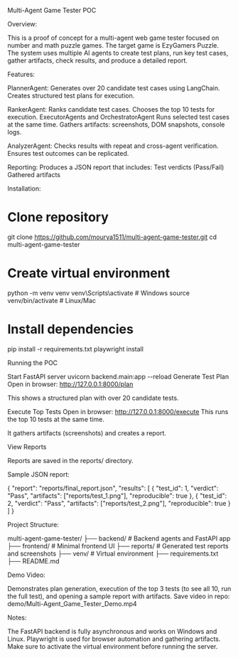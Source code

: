 Multi-Agent Game Tester POC

Overview:

This is a proof of concept for a multi-agent web game tester focused on number and math puzzle games. The target game is EzyGamers Puzzle.
The system uses multiple AI agents to create test plans, run key test cases, gather artifacts, check results, and produce a detailed report.

Features:

PlannerAgent:
Generates over 20 candidate test cases using LangChain.
Creates structured test plans for execution.

RankerAgent:
Ranks candidate test cases.
Chooses the top 10 tests for execution.
ExecutorAgents and OrchestratorAgent
Runs selected test cases at the same time.
Gathers artifacts: screenshots, DOM snapshots, console logs.

AnalyzerAgent:
Checks results with repeat and cross-agent verification.
Ensures test outcomes can be replicated.

Reporting:
Produces a JSON report that includes:
Test verdicts (Pass/Fail)
Gathered artifacts

Installation:

# Clone repository
git clone https://github.com/mourya1511/multi-agent-game-tester.git
cd multi-agent-game-tester

# Create virtual environment
python -m venv venv
venv\Scripts\activate  # Windows
source venv/bin/activate  # Linux/Mac

# Install dependencies
pip install -r requirements.txt
playwright install

Running the POC

Start FastAPI server
uvicorn backend.main:app --reload
Generate Test Plan
Open in browser: http://127.0.0.1:8000/plan

This shows a structured plan with over 20 candidate tests.

Execute Top Tests
Open in browser: http://127.0.0.1:8000/execute
This runs the top 10 tests at the same time.

It gathers artifacts (screenshots) and creates a report.

View Reports

Reports are saved in the reports/ directory.

Sample JSON report:

{
  "report": "reports/final_report.json",
  "results": [
    {
      "test_id": 1,
      "verdict": "Pass",
      "artifacts": ["reports/test_1.png"],
      "reproducible": true
    },
    {
      "test_id": 2,
      "verdict": "Pass",
      "artifacts": ["reports/test_2.png"],
      "reproducible": true
    }
  ]
}

Project Structure:

multi-agent-game-tester/
├── backend/            # Backend agents and FastAPI app
├── frontend/           # Minimal frontend UI
├── reports/            # Generated test reports and screenshots
├── venv/               # Virtual environment
├── requirements.txt
├── README.md

Demo Video:

Demonstrates plan generation, execution of the top 3 tests (to see all 10, run the full test), and opening a sample report with artifacts.
Save video in repo: demo/Multi-Agent_Game_Tester_Demo.mp4

Notes:

The FastAPI backend is fully asynchronous and works on Windows and Linux.
Playwright is used for browser automation and gathering artifacts.
Make sure to activate the virtual environment before running the server.
